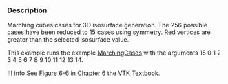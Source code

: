 ### Description

Marching cubes cases for 3D isosurface generation. The 256 possible cases have been reduced to 15 cases using symmetry. Red vertices are greater than the selected isosurface value.

This example runs the example [MarchingCases](/Cxx/VisualizationAlgorithms/MarchingCases) with the arguments 15 0 1 2 3 4 5 6 7 8 9 10 11 12 13 14.

!!! info
    See [Figure 6-6](/VTKBook/06Chapter6/#Figure%206-6) in [Chapter 6](/VTKBook/06Chapter6) the [VTK Textbook](/VTKBook/01Chapter1).
